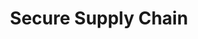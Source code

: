 ---
title: Secure Supply Chain
weight: 1
chapter: true
layout: summary

tags: ["OCP", "Tekton", "OpenShift", "Pipleines", "CI/CD", "Supply Chain", "Rekor", "cosign", "SBOM", "ACS"] 
---